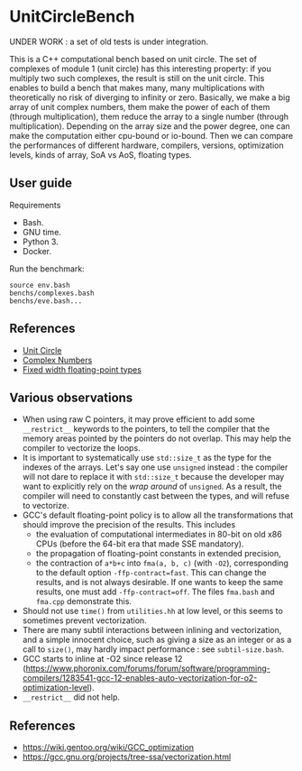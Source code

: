 
# UnitCircleBench

UNDER WORK : a set of old tests is under integration.

This is a C++ computational bench based on unit circle. The set of complexes of module 1 (unit circle) has this interesting property: if you multiply two such complexes, the result is still on the unit circle. This enables to build a bench that makes many, many multiplications with theoretically no risk of diverging to infinity or zero. Basically, we make a big array of unit complex numbers, them make the power of each of them (through multiplication), them reduce the array to a single number (through multiplication). Depending on the array size and the power degree, one can make the computation either cpu-bound or io-bound. Then we can compare the performances of different hardware, compilers, versions, optimization levels, kinds of array, SoA vs AoS, floating types.


## User guide

Requirements
- Bash.
- GNU time.
- Python 3.
- Docker.

Run the benchmark:
```
source env.bash
benchs/complexes.bash
benchs/eve.bash...
```


## References

- [Unit Circle](https://en.wikipedia.org/wiki/Unit_circle)
- [Complex Numbers](https://en.wikipedia.org/wiki/Complex_number)
- [Fixed width floating-point types](https://en.cppreference.com/w/cpp/types/floating-point)


## Various observations

- When using raw C pointers, it may prove efficient to add some `__restrict__` keywords to the pointers, to tell the compiler that the memory areas pointed by the pointers do not overlap. This may help the compiler to vectorize the loops.
- It is important to systematically use `std::size_t` as the type for the indexes of the arrays. Let's say one use `unsigned` instead : the compiler will not dare to replace it with `std::size_t` because the developer may want to explicitly rely on the *wrap around* of `unsigned`. As a result, the compiler will need to constantly cast between the types, and will refuse to vectorize.
- GCC's default floating-point policy is to allow all the transformations that should improve the precision of the results. This includes
  - the evaluation of computational intermediates in 80-bit on old x86 CPUs (before the 64-bit era that made SSE mandatory).
  - the propagation of floating-point constants in extended precision,
  - the contraction of `a*b+c` into `fma(a, b, c)` (with `-O2`), corresponding to the default option `-ffp-contract=fast`. This can change the results, and is not always desirable. If one wants to keep the same results, one must add `-ffp-contract=off`. The files `fma.bash` and `fma.cpp` demonstrate this.
- Should not use `time()` from `utilities.hh` at low level, or this seems to sometimes prevent vectorization.
- There are many subtil interactions between inlining and vectorization, and a simple innocent choice, such as giving a size as an integer or as a call to `size()`, may hardly impact performance : see `subtil-size.bash`.
- GCC starts to inline at -O2 since release 12 (https://www.phoronix.com/forums/forum/software/programming-compilers/1283541-gcc-12-enables-auto-vectorization-for-o2-optimization-level).
- `__restrict__` did not help.


## References

- https://wiki.gentoo.org/wiki/GCC_optimization
- https://gcc.gnu.org/projects/tree-ssa/vectorization.html